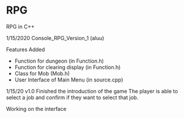 # RPG
RPG in C++

1/15/2020 Console_RPG_Version_1 (aluu)

Features Added
- Function for dungeon (in Function.h)
- Function for clearing display (in Function.h)
- Class for Mob (Mob.h)
- User Interface of Main Menu (in source.cpp)

1/15/20 
v1.0
Finished the introduction of the game
The player is able to select a job and confirm if they want to select that job.

Working on the interface

